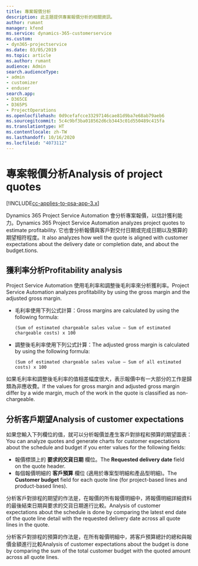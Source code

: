 ```yaml
---
title: 專案報價分析
description: 此主題提供專案報價分析的相關資訊。
author: rumant
manager: kfend
ms.service: dynamics-365-customerservice
ms.custom:
- dyn365-projectservice
ms.date: 03/05/2019
ms.topic: article
ms.author: rumant
audience: Admin
search.audienceType:
- admin
- customizer
- enduser
search.app:
- D365CE
- D365PS
- ProjectOperations
ms.openlocfilehash: 0d9cefafcce33297146cae81d9ba7e68ab79aeb6
ms.sourcegitcommit: 5c4c9bf3ba018562d6cb3443c01d550489c415fa
ms.translationtype: HT
ms.contentlocale: zh-TW
ms.lasthandoff: 10/16/2020
ms.locfileid: "4073112"
---
```

# <a name="analysis-of-project-quotes"></a><span data-ttu-id="6b12a-103">專案報價分析</span><span class="sxs-lookup"><span data-stu-id="6b12a-103">Analysis of project quotes</span></span>

[!INCLUDE[cc-applies-to-psa-app-3.x](../includes/cc-applies-to-psa-app-3x.md)]

<span data-ttu-id="6b12a-104">Dynamics 365 Project Service Automation 會分析專案報價，以估計獲利能力。</span><span class="sxs-lookup"><span data-stu-id="6b12a-104">Dynamics 365 Project Service Automation analyzes project quotes to estimate profitability.</span></span> <span data-ttu-id="6b12a-105">它也會分析報價與客戶對交付日期或完成日期以及預算的期望相符程度。</span><span class="sxs-lookup"><span data-stu-id="6b12a-105">It also analyzes how well the quote is aligned with customer expectations about the delivery date or completion date, and about the budget.tions.</span></span>

## <a name="profitability-analysis"></a><span data-ttu-id="6b12a-106">獲利率分析</span><span class="sxs-lookup"><span data-stu-id="6b12a-106">Profitability analysis</span></span>

<span data-ttu-id="6b12a-107">Project Service Automation 使用毛利率和調整後毛利率來分析獲利率。</span><span class="sxs-lookup"><span data-stu-id="6b12a-107">Project Service Automation analyzes profitability by using the gross margin and the adjusted gross margin.</span></span>

- <span data-ttu-id="6b12a-108">毛利率使用下列公式計算：</span><span class="sxs-lookup"><span data-stu-id="6b12a-108">Gross margins are calculated by using the following formula:</span></span>

  `
    (Sum of estimated chargeable sales value – Sum of estimated chargeable costs) x 100
  `
- <span data-ttu-id="6b12a-109">調整後毛利率使用下列公式計算：</span><span class="sxs-lookup"><span data-stu-id="6b12a-109">The adjusted gross margin is calculated by using the following formula:</span></span>

  `
    (Sum of estimated chargeable sales value – Sum of all estimated costs) x 100
  `

<span data-ttu-id="6b12a-110">如果毛利率和調整後毛利率的值相差幅度很大，表示報價中有一大部分的工作是歸類為非應收費。</span><span class="sxs-lookup"><span data-stu-id="6b12a-110">If the values for gross margin and adjusted gross margin differ by a wide margin, much of the work in the quote is classified as non-chargeable.</span></span>

## <a name="analysis-of-customer-expectations"></a><span data-ttu-id="6b12a-111">分析客戶期望</span><span class="sxs-lookup"><span data-stu-id="6b12a-111">Analysis of customer expectations</span></span>

<span data-ttu-id="6b12a-112">如果您輸入下列欄位的值，就可以分析報價並產生客戶對排程和預算的期望圖表：</span><span class="sxs-lookup"><span data-stu-id="6b12a-112">You can analyze quotes and generate charts for customer expectations about the schedule and budget if you enter values for the following fields:</span></span>

- <span data-ttu-id="6b12a-113">報價標頭上的 **要求的交貨日期** 欄位。</span><span class="sxs-lookup"><span data-stu-id="6b12a-113">The **Requested delivery date** field on the quote header.</span></span>
- <span data-ttu-id="6b12a-114">每個報價明細的 **客戶預算** 欄位 (適用於專案型明細和產品型明細)。</span><span class="sxs-lookup"><span data-stu-id="6b12a-114">The **Customer budget** field for each quote line (for project-based lines and product-based lines).</span></span>

<span data-ttu-id="6b12a-115">分析客戶對排程的期望的作法是，在報價的所有報價明細中，將報價明細詳細資料的最後結束日期與要求的交貨日期進行比較。</span><span class="sxs-lookup"><span data-stu-id="6b12a-115">Analysis of customer expectations about the schedule is done by comparing the latest end date of the quote line detail with the requested delivery date across all quote lines in the quote.</span></span>

<span data-ttu-id="6b12a-116">分析客戶對排程的預算的作法是，在所有報價明細中，將客戶預算總計的總和與報價金額進行比較</span><span class="sxs-lookup"><span data-stu-id="6b12a-116">Analysis of customer expectations about the budget is done by comparing the sum of the total customer budget with the quoted amount across all quote lines.</span></span>
